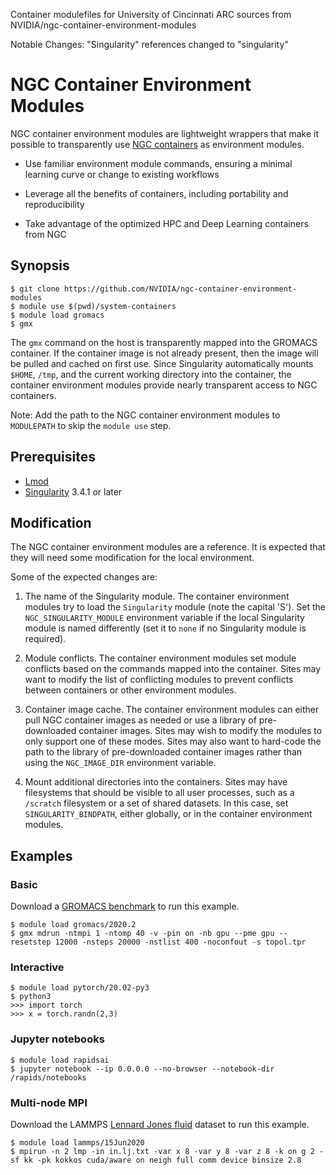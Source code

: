 Container modulefiles for University of Cincinnati ARC sources from NVIDIA/ngc-container-environment-modules

Notable Changes:
"Singularity" references changed to "singularity"

# NGC Container Environment Modules

NGC container environment modules are lightweight wrappers that make
it possible to transparently use [NGC
containers](https://ngc.nvidia.com) as environment modules.

- Use familiar environment module commands, ensuring a minimal
  learning curve or change to existing workflows

- Leverage all the benefits of containers, including portability and
  reproducibility

- Take advantage of the optimized HPC and Deep Learning containers
  from NGC

## Synopsis

```
$ git clone https://github.com/NVIDIA/ngc-container-environment-modules
$ module use $(pwd)/system-containers
$ module load gromacs
$ gmx
```

The `gmx` command on the host is transparently mapped into the GROMACS
container. If the container image is not already present, then the
image will be pulled and cached on first use.  Since Singularity
automatically mounts `$HOME`, `/tmp`, and the current working
directory into the container, the container environment modules provide
nearly transparent access to NGC containers.

Note: Add the path to the NGC container environment modules to
`MODULEPATH` to skip the `module use` step.

## Prerequisites

- [Lmod](https://lmod.readthedocs.io/en/latest/)
- [Singularity](https://sylabs.io/guides/latest/user-guide/) 3.4.1 or later

## Modification

The NGC container environment modules are a reference. It is expected
that they will need some modification for the local environment.

Some of the expected changes are:

1. The name of the Singularity module. The container environment
   modules try to load the `Singularity` module (note the capital
   'S'). Set the `NGC_SINGULARITY_MODULE` environment variable if the
   local Singularity module is named differently (set it to `none` if
   no Singularity module is required).

2. Module conflicts. The container environment modules set module
   conflicts based on the commands mapped into the container. Sites
   may want to modify the list of conflicting modules to prevent
   conflicts between containers or other environment modules.

3. Container image cache. The container environment modules can either
   pull NGC container images as needed or use a library of
   pre-downloaded container images. Sites may wish to modify the
   modules to only support one of these modes. Sites may also want to
   hard-code the path to the library of pre-downloaded container
   images rather than using the `NGC_IMAGE_DIR` environment variable.

4. Mount additional directories into the containers. Sites may have
   filesystems that should be visible to all user processes, such as a
   `/scratch` filesystem or a set of shared datasets. In this case,
   set `SINGULARITY_BINDPATH`, either globally, or in the container
   environment modules.

## Examples

### Basic

Download a [GROMACS benchmark](http://ftp.gromacs.org/pub/benchmarks/)
to run this example.

```
$ module load gromacs/2020.2
$ gmx mdrun -ntmpi 1 -ntomp 40 -v -pin on -nb gpu --pme gpu --resetstep 12000 -nsteps 20000 -nstlist 400 -noconfout -s topol.tpr
```

### Interactive

```
$ module load pytorch/20.02-py3
$ python3
>>> import torch
>>> x = torch.randn(2,3)
```

### Jupyter notebooks

```
$ module load rapidsai
$ jupyter notebook --ip 0.0.0.0 --no-browser --notebook-dir /rapids/notebooks
```

### Multi-node MPI

Download the LAMMPS [Lennard Jones
fluid](https://lammps.sandia.gov/inputs/in.lj.txt) dataset to run this
example.

```
$ module load lammps/15Jun2020
$ mpirun -n 2 lmp -in in.lj.txt -var x 8 -var y 8 -var z 8 -k on g 2 -sf kk -pk kokkos cuda/aware on neigh full comm device binsize 2.8
```
